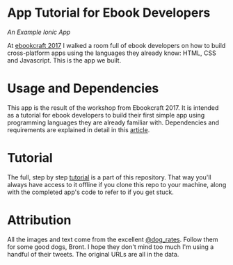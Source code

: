 # App Tutorial for Ebook Developers

_An Example Ionic App_

At [ebookcraft 2017](http://techforum.booknetcanada.ca/ebookcraft/) I walked a room full of ebook developers on how to build cross-platform apps using the languages they already know: HTML, CSS and Javascript. This is the app we built.

# Usage and Dependencies

This app is the result of the workshop from Ebookcraft 2017. It is intended as a tutorial for ebook developers to build their first simple app using programming languages they are already familiar with. Dependencies and requirements are explained in detail in this [article](http://www.booknetcanada.ca/blog/2017/1/26/all-the-tools-you-need-to-take-your-skills-beyond-ebooks).

# Tutorial

The full, step by step [tutorial](Tutorial.md) is a part of this repository. That way you'll always have access to it offline if you clone this repo to your machine, along with the completed app's code to refer to if you get stuck.

# Attribution

All the images and text come from the excellent [@dog_rates](https://twitter.com/dog_rates). Follow them for some good dogs, Bront. I hope they don't mind too much I'm using a handful of their tweets. The original URLs are all in the data.

